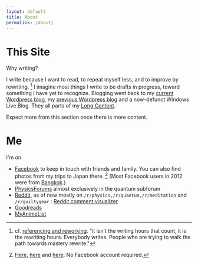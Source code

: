 ```yaml
---
layout: default
title: About
permalink: /about/ 
---
```


# This Site

Why writing?

I write because I want to read, to repeat myself less, and to improve by rewriting. [^1] I imagine most things I write to be drafts in progress, toward something
I have yet to recognize. Blogging went back to my [current Wordpress blog](https://ninnatdangniam.wordpress.com/),
 my [previous Wordpress blog](https://truecrimson.wordpress.com/) and a now-defunct Windows Live Blog. 
 They all parts of my [Long Content](http://www.gwern.net/About#long-content). 

Expect more from this section once there is more content.

# Me

I'm on
- [Facebook](https://www.facebook.com/ninnattom.dangniam) to keep in touch with friends and family. You can also find photos from my trips to Japan there. [^2]
(Most Facebook users in 2012 were from [Bangkok](http://www.socialbakers.com/blog/647-top-10-biggest-facebook-cities).) 
- [PhysicsForums](https://www.physicsforums.com/members/truecrimson.187431/) almost exclusively in the quantum subforum
- [Reddit](https://www.reddit.com/user/WhataBeautifulPodunk/), as of now mostly on `/r/physics,/r/quantum,/r/meditation` and `/r/guiltygear` : [Reddit comment visualizer](http://www.roadtolarissa.com/javascript/reddit-comment-visualizer/)
- [Goodreads](https://www.goodreads.com/user/show/7160064-tom)
- [MyAnimeList](http://myanimelist.net/profile/Truecrimson)

[^1]: cf. [referencing and reworking](http://www.ribbonfarm.com/2011/08/19/the-calculus-of-grit/).
 "it isn’t the writing hours that count, it is the rewriting hours. Everybody writes. People who are trying to walk the path towards mastery rewrite."
 
[^2]: [Here](https://www.facebook.com/media/set/?set=a.10201749614276675.1073741826.1070560473&type=1&l=4c5c830019), 
[here](https://www.facebook.com/media/set/?set=a.10201846392056059.1073741827.1070560473&type=1&l=a5d063b540) and 
[here](https://www.facebook.com/media/set/?set=a.10205081079001211.1073741833.1070560473&type=1&l=b67b910f93). No Facebook account required.